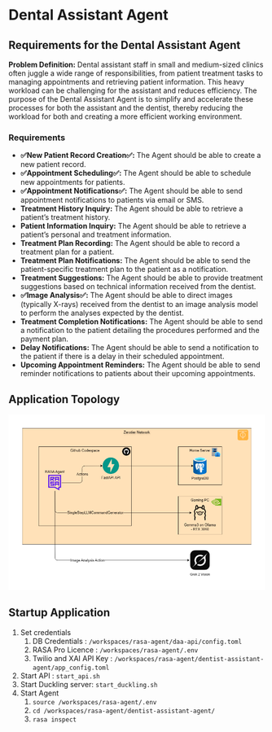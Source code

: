 # Dental Assistant Agent

## Requirements for the Dental Assistant Agent

**Problem Definition:** Dental assistant staff in small and medium-sized clinics often juggle a wide range of responsibilities, from patient treatment tasks to managing appointments and retrieving patient information. This heavy workload can be challenging for the assistant and reduces efficiency. The purpose of the Dental Assistant Agent is to simplify and accelerate these processes for both the assistant and the dentist, thereby reducing the workload for both and creating a more efficient working environment.

### Requirements

- **✅New Patient Record Creation✅:** The Agent should be able to create a new patient record.
- **✅Appointment Scheduling✅:** The Agent should be able to schedule new appointments for patients.
- **✅Appointment Notifications✅:** The Agent should be able to send appointment notifications to patients via email or SMS.
- **Treatment History Inquiry:** The Agent should be able to retrieve a patient’s treatment history.
- **Patient Information Inquiry:** The Agent should be able to retrieve a patient’s personal and treatment information.
- **Treatment Plan Recording:** The Agent should be able to record a treatment plan for a patient.
- **Treatment Plan Notifications:** The Agent should be able to send the patient-specific treatment plan to the patient as a notification.
- **Treatment Suggestions:** The Agent should be able to provide treatment suggestions based on technical information received from the dentist.
- **✅Image Analysis✅:** The Agent should be able to direct images (typically X-rays) received from the dentist to an image analysis model to perform the analyses expected by the dentist.
- **Treatment Completion Notifications:** The Agent should be able to send a notification to the patient detailing the procedures performed and the payment plan.
- **Delay Notifications:** The Agent should be able to send a notification to the patient if there is a delay in their scheduled appointment.
- **Upcoming Appointment Reminders:** The Agent should be able to send reminder notifications to patients about their upcoming appointments.

## Application Topology
![](rasa_agent_topology.png)

## Startup Application
1. Set credentials
	1. DB Credentials : `/workspaces/rasa-agent/daa-api/config.toml`
	2. RASA Pro Licence : `/workspaces/rasa-agent/.env`
	3. Twilio and XAI API Key : `/workspaces/rasa-agent/dentist-assistant-agent/app_config.toml`
2. Start API : `start_api.sh`
3. Start Duckling  server: `start_duckling.sh`
4. Start Agent
	1. `source /workspaces/rasa-agent/.env`
	2. `cd /workspaces/rasa-agent/dentist-assistant-agent/`
	3. `rasa inspect`